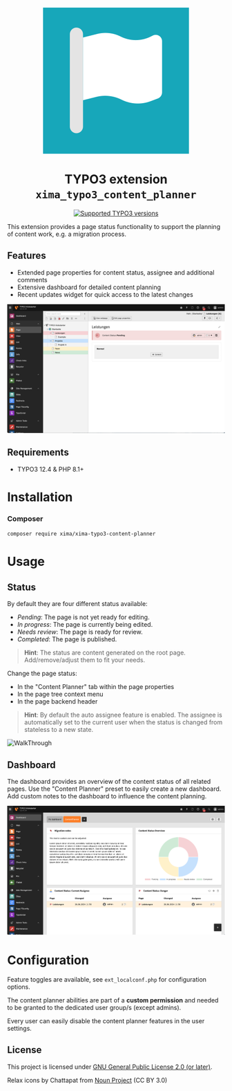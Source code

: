 <div align="center">

![Extension icon](Resources/Public/Icons/Extension.svg)

# TYPO3 extension `xima_typo3_content_planner`

[![Supported TYPO3 versions](https://badgen.net/badge/TYPO3/v12/orange)]()

</div>

This extension provides a page status functionality to support the planning of
content work, e.g. a migration process.

## Features

* Extended page properties for content status, assignee and additional comments
* Extensive dashboard for detailed content planning
* Recent updates widget for quick access to the latest changes

![Backend](./Documentation/Images/backend.png)

## Requirements

* TYPO3 12.4 & PHP 8.1+

# Installation

### Composer

``` bash
composer require xima/xima-typo3-content-planner
```

# Usage

## Status

By default they are four different status available:

- *Pending*: The page is not yet ready for editing.
- *In progress*: The page is currently being edited.
- *Needs review*: The page is ready for review.
- *Completed*: The page is published.

> **Hint**: The status are content generated on the root page. Add/remove/adjust them to fit your needs.

Change the page status:

- In the "Content Planner" tab within the page properties
- In the page tree context menu
- In the page backend header

> **Hint**: By default the auto assignee feature is enabled. The assignee is automatically set to the current user when the status is changed from stateless to a new state.

![WalkThrough](./Documentation/Images/walk-through.gif)

## Dashboard

The dashboard provides an overview of the content status of all related  pages.
Use the "Content Planner" preset to easily create a new dashboard.
Add custom notes to the dashboard to influence the content planning.

![Dashboard](./Documentation/Images/dashboard.png)

# Configuration

Feature toggles are available, see `ext_localconf.php` for configuration options.

The content planner abilities are part of a **custom permission** and needed to be granted to the dedicated user group/s (except admins).

Every user can easily disable the content planner features in the user settings.

## License

This project is licensed
under [GNU General Public License 2.0 (or later)](LICENSE.md).

Relax icons by Chattapat
from <a href="https://thenounproject.com/browse/icons/term/relax/" target="_blank" title="relax Icons">
Noun Project</a> (CC BY 3.0)

